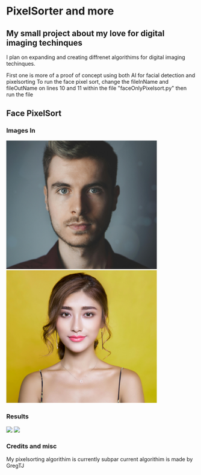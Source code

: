 # PixelSorter and more
## My small project about my love for digital imaging techinques 

I plan on expanding and creating diffrenet algorithims for digital imaging techinques. 

First one is more of a proof of concept using both AI for facial detection and pixelsorting
To run the face pixel sort, change the fileInName and fileOutName on lines 10 and 11 within the file "faceOnlyPixelsort.py" then run the file

## Face PixelSort
### Images In
<img src="https://raw.githubusercontent.com/JasonAJordan/pixelsorter/refs/heads/master/scripts/images/stockimage1.jpg" width="400" /> <img src="https://raw.githubusercontent.com/JasonAJordan/pixelsorter/refs/heads/master/scripts/images/stockimage2.jpg" width="400" />

### Results
<img src="https://raw.githubusercontent.com/JasonAJordan/pixelsorter/refs/heads/master/scripts/images/stockFinal.png" width="400" /> <img src="https://raw.githubusercontent.com/JasonAJordan/pixelsorter/refs/heads/master/scripts/images/stockFinal2.png" width="400" />




### Credits and misc
My pixelsorting algorithim is currently subpar current algorithim is made by GregTJ
